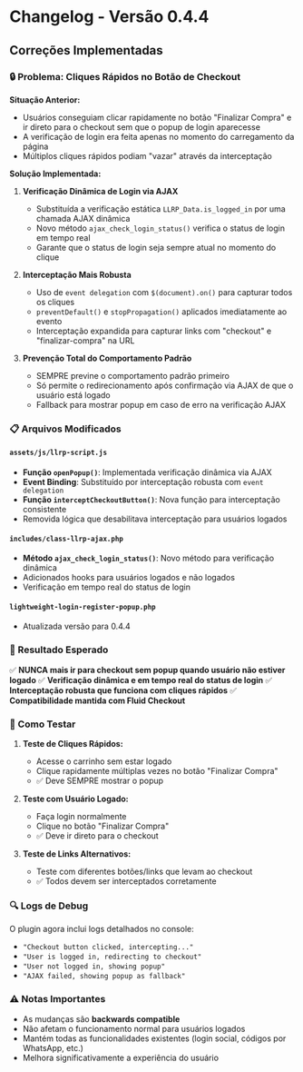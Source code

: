 # Changelog - Versão 0.4.4

## Correções Implementadas

### 🔒 Problema: Cliques Rápidos no Botão de Checkout

**Situação Anterior:**

- Usuários conseguiam clicar rapidamente no botão "Finalizar Compra" e ir direto para o checkout sem que o popup de login aparecesse
- A verificação de login era feita apenas no momento do carregamento da página
- Múltiplos cliques rápidos podiam "vazar" através da interceptação

**Solução Implementada:**

1. **Verificação Dinâmica de Login via AJAX**

   - Substituída a verificação estática `LLRP_Data.is_logged_in` por uma chamada AJAX dinâmica
   - Novo método `ajax_check_login_status()` verifica o status de login em tempo real
   - Garante que o status de login seja sempre atual no momento do clique

2. **Interceptação Mais Robusta**

   - Uso de `event delegation` com `$(document).on()` para capturar todos os cliques
   - `preventDefault()` e `stopPropagation()` aplicados imediatamente ao evento
   - Interceptação expandida para capturar links com "checkout" e "finalizar-compra" na URL

3. **Prevenção Total do Comportamento Padrão**
   - SEMPRE previne o comportamento padrão primeiro
   - Só permite o redirecionamento após confirmação via AJAX de que o usuário está logado
   - Fallback para mostrar popup em caso de erro na verificação AJAX

### 📋 Arquivos Modificados

#### `assets/js/llrp-script.js`

- **Função `openPopup()`**: Implementada verificação dinâmica via AJAX
- **Event Binding**: Substituído por interceptação robusta com `event delegation`
- **Função `interceptCheckoutButton()`**: Nova função para interceptação consistente
- Removida lógica que desabilitava interceptação para usuários logados

#### `includes/class-llrp-ajax.php`

- **Método `ajax_check_login_status()`**: Novo método para verificação dinâmica
- Adicionados hooks para usuários logados e não logados
- Verificação em tempo real do status de login

#### `lightweight-login-register-popup.php`

- Atualizada versão para 0.4.4

### 🎯 Resultado Esperado

✅ **NUNCA mais ir para checkout sem popup quando usuário não estiver logado**
✅ **Verificação dinâmica e em tempo real do status de login**
✅ **Interceptação robusta que funciona com cliques rápidos**
✅ **Compatibilidade mantida com Fluid Checkout**

### 🧪 Como Testar

1. **Teste de Cliques Rápidos:**

   - Acesse o carrinho sem estar logado
   - Clique rapidamente múltiplas vezes no botão "Finalizar Compra"
   - ✅ Deve SEMPRE mostrar o popup

2. **Teste com Usuário Logado:**

   - Faça login normalmente
   - Clique no botão "Finalizar Compra"
   - ✅ Deve ir direto para o checkout

3. **Teste de Links Alternativos:**
   - Teste com diferentes botões/links que levam ao checkout
   - ✅ Todos devem ser interceptados corretamente

### 🔍 Logs de Debug

O plugin agora inclui logs detalhados no console:

- `"Checkout button clicked, intercepting..."`
- `"User is logged in, redirecting to checkout"`
- `"User not logged in, showing popup"`
- `"AJAX failed, showing popup as fallback"`

### ⚠️ Notas Importantes

- As mudanças são **backwards compatible**
- Não afetam o funcionamento normal para usuários logados
- Mantém todas as funcionalidades existentes (login social, códigos por WhatsApp, etc.)
- Melhora significativamente a experiência do usuário

